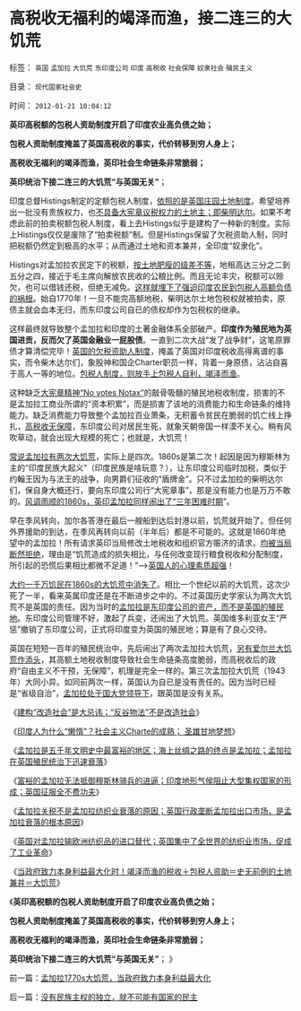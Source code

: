 # 高税收无福利的竭泽而渔，接二连三的大饥荒

标签： `英国` `孟加拉` `大饥荒` `东印度公司` `印度` `高税收` `社会保障` `奴隶社会` `殖民主义` 

目录： `现代国家社会史`

时间： `2012-01-21 10:04:12`

**英印高税额的包税人资助制度开启了印度农业高负债之始；**

**包税人资助制度掩盖了英国高税收的事实，代价转移到穷人身上；**

**高税收无福利的竭泽而渔，英印社会生命链条非常脆弱；**

**英印统治下接二连三的大饥荒“与英国无关”**；

印度总督Histings制定的定额包税人制度，[依照的是英国庄园土地制度](../../../2012/1/17/印度土地包税人和资助佃租农制度；回归中世纪农奴庄园.md)。希望培养出一批没有贵族权力，也[不具备大宪章议税权力的土地主；即柴明达尔](../../../2011/11/26/中世纪农奴庄园的游戏规则.md)。如果不考虑此前的拍卖税额包税人制度，看上去Histings似乎是建构了一种新的制度。实际上Histings仅仅是废除了“拍卖税额”制。但是Histings保留了欠税资助人制，同时把税额仍然定到极高的水平；从而通过土地和资本兼并，全印度“奴隶化”。

Histings对孟加拉农民定下的税额，[按土地肥瘦的级差不等](../../../2012/1/17/英国无视农民生命的冷酷的级差地租包税制；.md)，地租高达三分之二到五分之四，接近于毛主席向解放农民收的公粮比例。而且无论丰灾，税额可以赊欠，也可以借钱还税，但绝无减免。[这样就埋下了强迫印度农民到包税人高额负债的祸根](../../../2012/1/18/印度农业已经破产，没有高利贷，农业已经崩溃.md)。始自1770年！一旦不能完高额地税，柴明达尔土地包税权就被拍卖，原债主就会血本无归，而东印度公司自已的债权却作为包税权的继承。

这样最终就导致整个孟加拉和印度的土著金融体系全部破产。**印度作为殖民地为英国进贡，反而欠了英国金融业一屁股债**。一直到二次大战“发了战争财”，这笔原罪债才算清偿完毕！[英国的欠税资助人制度](../../../2012/1/17/英国／印度和美国的土地制度，要不得的土地／房产税.md)，掩盖了英国对印度税收高得离谱的事实，而令柴木达尔们，象股神和国企Charter职员一样，背着一身原债，沾沾自喜于高人一等的地位。[包税人制度，则放手上包税人自利，竭泽而渔](../../../2012/1/14/charter型特权经济，通往奴役之路的全景图.md)。

这种缺乏[大宪章精神“No votes Notax”](../../../2010/8/20/公私不分!税收民主化1500年弯路！.md)的敲骨吸髓的殖民地税收制度，损害的不是孟加拉工商业所谓的“资本积累”，而是损害了该地的消费能力和生命链条的维持能力。缺乏消费能力导致整个孟加拉百业萧条，无积蓄令贫民在脆弱的饥亡线上挣扎，[高税收无保障](../../../2007/12/23/冗员吃饭财政拖累：高税收无福利无助社会和谐.md)，东印度公司对居民生死，就象天朝帝国一样漠不关心。稍有风吹草动，就会出现大规模的死亡；也就是，大饥荒！

[常说孟加拉有两次大饥荒](../../../2009/8/2/英属孟加拉两次大饥荒和经济学家的良心.md)，实际上是四次。1860s是第二次！起因是因为穆斯林为主的“印度民族大起义”（印度民族是啥玩意？），让东印度公司临时加税，类似于约翰王因为与法王的战争，向男爵们征收的“盾牌金”。只不过孟加拉的柴明达尔们，保自身大概还行，要向东印度公司行“大宪章事”，那是没有能力也是万万不敢的。[风调雨顺的1860s，英印孟加拉同样闹出了“三年困难时期](../../../2009/7/5/历史责任归咎于毛主席是不公正的.md)”。

早在季风转向，加尔各答港在最后一艘船到达后封港以前，饥荒就开始了。但任何外界援助的到达，在季风再转向以前（半年后）都是不可能的。这就是1860年绝望中的孟加拉！所有请求英印当局修改土地税收和组织官方赈济的请求，[均被当局断然拒绝](../../../2011/12/12/爱尔兰大饥荒中的马尔萨斯的人口论.md)，理由是“饥荒造成的损失相比，与任何改变现行粮食税收和分配制度，所引起的恐慌后果相比都微不足道！”——>[英国人的心理素质超强](../../../2011/12/23/饥荒与公有制相伴随；中世纪特权经济瓦解过程中的饥荒成因；.md)！

[大约一千万饥民在1860s的大饥荒中消失了](../../../2011/12/23/英国治下的大饥荒，平民在堆积的粮食前饿死.md)。相比一个世纪以前的大饥荒，这次少死了一半，看来英属印度还是在不断进步之中的。不过英国历史学家认为两次大饥荒不是英国的责任。因为当时的[孟加拉是东印度公司的资产，而不是英国的殖民地](../../../2012/1/15/英国人无意中得到印度，亚当斯密“不心疼”.md)。东印度公司管理不好，激起了兵变，还闹出了大饥荒。英国维多利亚女王“严惩”撤销了东印度公司，正式将印度变为英国的殖民地；算是有了良心交待。

英国在短短一百年的殖民统治中，先后闹出了两次孟加拉大饥荒，[另有爱尔兰大饥荒作添头](../../../2011/12/13/爱尔兰大饥荒的教训;垄断同情心的“向弱者倾斜”.md)，其高额土地税收制度导致社会生命链条高度脆弱，而高税收后的政府“自由主义不干预，无保障”，机理是完全一样的。第三次孟加拉大饥荒（1943年）大同小异。如同前两次一样，英国认为自已是没有责任的。因为当时已经是“省级自治”，[孟加拉处于国大党领导下](../../../2012/1/14/中国改革谨防改到印度失败的道路上.md)，跟英国是没有关系。

《[建构“改造社会”是大忌讳；“反谷物法”不是改造社会](../../../2012/1/19/建构社会是大忌讳；“反谷物法”不是革命.md)》

《[印度人为什么“懒惰”？社会主义Charte的成熟； 圣雄甘地梦想](../../../2012/1/20/印度人的“懒惰”，Charter的种姓，圣雄甘地的梦想.md)》

《[孟加拉是五千年文明史中最富裕的地区；海上丝绸之路的终点是孟加拉；孟加拉在英国殖民统治下迅速衰落](../../../2012/1/15/孟加拉是世界富裕总冠军，海上丝绸之路的终点.md)》

《[富裕的孟加拉无法抵御穆斯林骑兵的进逼；印度地形气侯阻止大型集权国家的形成；英国征服全不费功夫](../../../2012/1/20/印度地形气侯阻止大型国家形成，穆斯林骑兵和英国的入侵.md)》

《[孟加拉关税不是孟加拉纺织业衰落的原因；英国行政垄断孟加拉出口市场，是孟加拉衰落的根本原因](../../../2012/1/20/英国行政垄断孟加拉出口，导致孟加拉衰落.md)》

《[英国对孟加拉输欧洲纺织品的进口替代；英国集中了全世界的纺织业市场，促成了工业革命](../../../2012/1/20/小小的英国集中了全球纺织业，工业革命因而发生.md)》

《[当政府致力本身利益最大化时！竭泽而渔的税收＋包税人资助＝史无前例的土地兼并＝大饥荒](../../../2012/1/21/孟加拉1770s大饥荒，当政府致力本身利益最大化.md)》

《**英印高税额的包税人资助制度开启了印度农业高负债之始；**

**包税人资助制度掩盖了英国高税收的事实，代价转移到穷人身上；**

**高税收无福利的竭泽而渔，英印社会生命链条非常脆弱；**

**英印统治下接二连三的大饥荒“与英国无关”**； 》



前一篇：[孟加拉1770s大饥荒，当政府致力本身利益最大化](../../../2012/1/21/孟加拉1770s大饥荒，当政府致力本身利益最大化.md)

后一篇：[没有民族主权的独立，就不可能有国家的民主](../../../2012/1/21/没有民族主权的独立，就不可能有国家的民主.md)
